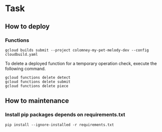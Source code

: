# Task

## How to deploy

### Functions

```shell
gcloud builds submit --project colomney-my-pet-melody-dev --config cloudbuild.yaml
```

To delete a deployed function for a temporary operation check, execute the following command.

```shell
gcloud functions delete detect
gcloud functions delete submit
gcloud functions delete piece
```

## How to maintenance

### Install pip packages depends on requirements.txt

```shell
pip install --ignore-installed -r requirements.txt
```
